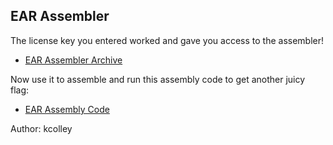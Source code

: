 ## EAR Assembler

The license key you entered worked and gave you access to the assembler!

* [EAR Assembler Archive](https://chal.2020.sunshinectf.org/f55aa01b47f2d6c7/earasm.tar.gz)

Now use it to assemble and run this assembly code to get another juicy flag:

* [EAR Assembly Code](https://chal.2020.sunshinectf.org/f55aa01b47f2d6c7/example_asm.ear)

Author: kcolley
